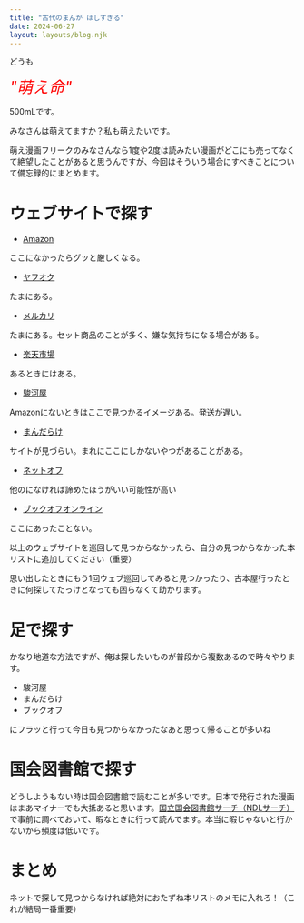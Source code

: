 ```yaml
---
title: "古代のまんが ほしすぎる"
date: 2024-06-27
layout: layouts/blog.njk
---
```

<p>どうも</p>

<p><em><span style="font-size: 200%"><span style="color: #ff0000">"萌え命"</span></span></em></p>

<p>500mLです。</p>

<p>みなさんは萌えてますか？私も萌えたいです。</p>

<p>萌え漫画フリークのみなさんなら1度や2度は読みたい漫画がどこにも売ってなくて絶望したことがあると思うんですが、今回はそういう場合にすべきことについて備忘録的にまとめます。</p>

<h1>ウェブサイトで探す</h1>

<ul>
<li><a href="https://www.amazon.co.jp/">Amazon</a></li>
</ul>


<p>ここになかったらグッと厳しくなる。</p>

<ul>
<li><a href="https://auctions.yahoo.co.jp/">ヤフオク</a></li>
</ul>


<p>たまにある。</p>

<ul>
<li><a href="https://jp.mercari.com/">メルカリ</a></li>
</ul>


<p>たまにある。セット商品のことが多く、嫌な気持ちになる場合がある。</p>

<ul>
<li><a href="https://www.rakuten.co.jp/">楽天市場</a></li>
</ul>


<p>あるときにはある。</p>

<ul>
<li><a href="https://www.suruga-ya.jp/">駿河屋</a></li>
</ul>


<p>Amazonにないときはここで見つかるイメージある。発送が遅い。</p>

<ul>
<li><a href="https://order.mandarake.co.jp/order/">まんだらけ</a></li>
</ul>


<p>サイトが見づらい。まれにここにしかないやつがあることがある。</p>

<ul>
<li><a href="https://www.netoff.co.jp/">ネットオフ</a></li>
</ul>


<p>他のになければ諦めたほうがいい可能性が高い</p>

<ul>
<li><a href="https://shopping.bookoff.co.jp/">ブックオフオンライン</a></li>
</ul>


<p>ここにあったことない。</p>

<p>以上のウェブサイトを巡回して見つからなかったら、自分の見つからなかった本リストに追加してください（重要）</p>

<p>思い出したときにもう1回ウェブ巡回してみると見つかったり、古本屋行ったときに何探してたっけとなっても困らなくて助かります。</p>

<h1>足で探す</h1>

<p>かなり地道な方法ですが、俺は探したいものが普段から複数あるので時々やります。</p>

<ul>
<li>駿河屋</li>
<li>まんだらけ</li>
<li>ブックオフ</li>
</ul>


<p>にフラッと行って今日も見つからなかったなあと思って帰ることが多いね</p>

<h1>国会図書館で探す</h1>

<p>どうしようもない時は国会図書館で読むことが多いです。日本で発行された漫画はまあマイナーでも大抵あると思います。<a href="https://ndlsearch.ndl.go.jp/">&#x56FD;&#x7ACB;&#x56FD;&#x4F1A;&#x56F3;&#x66F8;&#x9928;&#x30B5;&#x30FC;&#x30C1;&#xFF08;NDL&#x30B5;&#x30FC;&#x30C1;&#xFF09;</a>で事前に調べておいて、暇なときに行って読んでます。本当に暇じゃないと行かないから頻度は低いです。</p>

<h1>まとめ</h1>

<p>ネットで探して見つからなければ絶対におたずね本リストのメモに入れろ！（これが結局一番重要）</p>